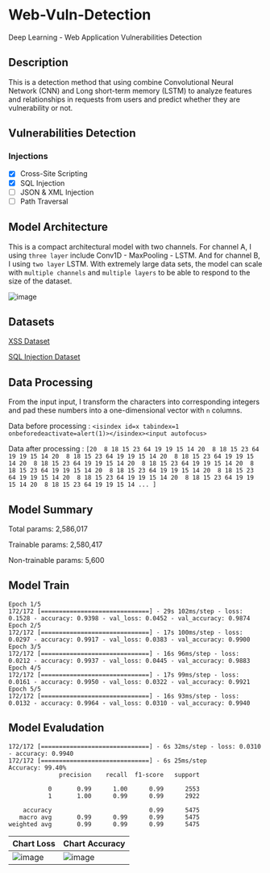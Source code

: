 # Web-Vuln-Detection
Deep Learning - Web Application Vulnerabilities Detection

## Description
This is a detection method that using combine Convolutional Neural Network (CNN) and Long short-term memory (LSTM) to analyze features and relationships in requests from users and predict whether they are vulnerability or not.

## Vulnerabilities Detection 

### Injections

- [x] Cross-Site Scripting
- [x] SQL Injection
- [ ] JSON & XML Injection
- [ ] Path Traversal

## Model Architecture 

This is a compact architectural model with two channels. For channel A, I using ```three layer``` include Conv1D - MaxPooling - LSTM. And for channel B, I using ```two layer``` LSTM. With extremely large data sets, the model can scale with ```multiple channels``` and ```multiple layers``` to be able to respond to the size of the dataset.

![image](https://user-images.githubusercontent.com/31820707/232202832-d5bf67ec-4163-40df-94bb-aad69f905e1b.png)

## Datasets

[XSS Dataset](https://www.kaggle.com/datasets/syedsaqlainhussain/cross-site-scripting-xss-dataset-for-deep-learning)

[SQL Injection Dataset](https://www.kaggle.com/datasets/syedsaqlainhussain/sql-injection-dataset)

## Data Processing

From the input input, I transform the characters into corresponding integers and pad these numbers into a one-dimensional vector with ```n``` columns.

Data before processing : ```<isindex id=x tabindex=1 onbeforedeactivate=alert(1)></isindex><input autofocus>``` 

Data after processing : ```[20  8 18 15 23 64 19 19 15 14 20  8 18 15 23 64 19 19 15 14 20  8 18 15
 23 64 19 19 15 14 20  8 18 15 23 64 19 19 15 14 20  8 18 15 23 64 19 19
 15 14 20  8 18 15 23 64 19 19 15 14 20  8 18 15 23 64 19 19 15 14 20  8
 18 15 23 64 19 19 15 14 20  8 18 15 23 64 19 19 15 14 20  8 18 15 23 64
 19 19 15 14 20  8 18 15 23 64 19 19 15 14 20  8 18 15 23 64 19 19 15 14
 ... ]```

## Model Summary

Total params: 2,586,017

Trainable params: 2,580,417

Non-trainable params: 5,600

## Model Train

```
Epoch 1/5
172/172 [==============================] - 29s 102ms/step - loss: 0.1528 - accuracy: 0.9398 - val_loss: 0.0452 - val_accuracy: 0.9874
Epoch 2/5
172/172 [==============================] - 17s 100ms/step - loss: 0.0297 - accuracy: 0.9917 - val_loss: 0.0383 - val_accuracy: 0.9900
Epoch 3/5
172/172 [==============================] - 16s 96ms/step - loss: 0.0212 - accuracy: 0.9937 - val_loss: 0.0445 - val_accuracy: 0.9883
Epoch 4/5
172/172 [==============================] - 17s 99ms/step - loss: 0.0161 - accuracy: 0.9950 - val_loss: 0.0322 - val_accuracy: 0.9921
Epoch 5/5
172/172 [==============================] - 16s 93ms/step - loss: 0.0132 - accuracy: 0.9964 - val_loss: 0.0310 - val_accuracy: 0.9940
```

## Model Evaludation

```
172/172 [==============================] - 6s 32ms/step - loss: 0.0310 - accuracy: 0.9940
172/172 [==============================] - 6s 25ms/step
Accuracy: 99.40%
              precision    recall  f1-score   support

           0       0.99      1.00      0.99      2553
           1       1.00      0.99      0.99      2922

    accuracy                           0.99      5475
   macro avg       0.99      0.99      0.99      5475
weighted avg       0.99      0.99      0.99      5475
```

| Chart Loss | Chart Accuracy  |
|---|---|
| ![image](https://user-images.githubusercontent.com/31820707/232202923-ee412392-a9ab-407f-b09c-a8ea1737fb41.png) | ![image](https://user-images.githubusercontent.com/31820707/232202935-8e789f88-d0e7-48e6-b511-9a2d1c7d8c0e.png) | 


